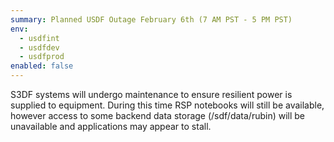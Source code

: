 ```yaml
---
summary: Planned USDF Outage February 6th (7 AM PST - 5 PM PST)
env:
  - usdfint
  - usdfdev
  - usdfprod
enabled: false
---
```


S3DF systems will undergo maintenance to ensure resilient power is supplied to equipment. During this time RSP notebooks will still be available, however access to some backend data storage (/sdf/data/rubin) will be unavailable and applications may appear to stall. 

